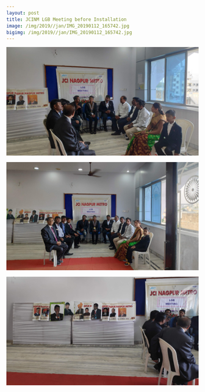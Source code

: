 ```yaml
---
layout: post
title: JCINM LGB Meeting before Installation
image: /img/2019//jan/IMG_20190112_165742.jpg
bigimg: /img/2019//jan/IMG_20190112_165742.jpg
---
```


![JCINM LGB Meeting](/img/2019//jan/IMG_20190112_165808.jpg)

![JCINM LGB Meeting](/img/2019//jan/IMG_20190112_165742.jpg)

![JCINM LGB Meeting](/img/2019//jan/IMG_20190112_170119.jpg)
